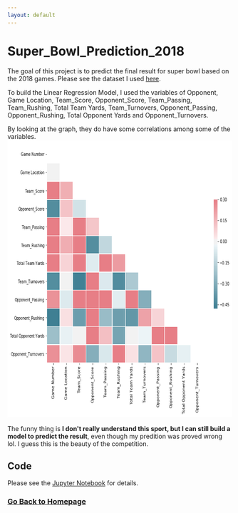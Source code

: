 ```yaml
---
layout: default
---
```

# **Super_Bowl_Prediction_2018**
The goal of this project is to predict the final result for super bowl based on the 2018 games. Please see the dataset I used [here](https://github.com/Yiting2018/Super_Bowl_Prediction_2018/blob/gh-pages/docs/NFL%2B2018%2BSeason%2BData.xlsx).

To build the Linear Regression Model, I used the variables of Opponent,	Game Location, Team_Score, Opponent_Score, Team_Passing, Team_Rushing, Total Team Yards, Team_Turnovers, Opponent_Passing, Opponent_Rushing, Total Opponent Yards and Opponent_Turnovers.

By looking at the graph, they do have some correlations among some of the variables.
<img src="https://github.com/Yiting2018/Super_Bowl_Prediction_2018/blob/gh-pages/docs/corr.png" width="699" height="622" alt="" />

The funny thing is **I don't really understand this sport, but I can still build a model to predict the result**, even though my predition was proved wrong lol. I guess this is the beauty of the competition.

## Code
Please see the [Jupyter Notebook](https://yiting2018.github.io/docs/NFL_Prediction.html) for details.

### [Go Back to Homepage](https://yiting2018.github.io)
